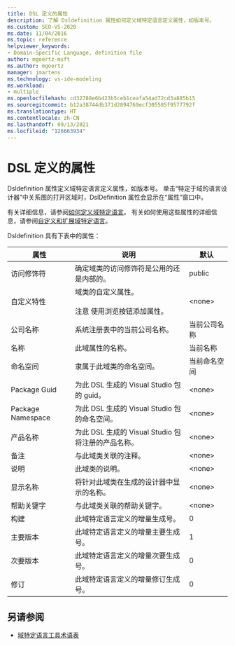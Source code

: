 ```yaml
---
title: DSL 定义的属性
description: 了解 Dsldefinition 属性如何定义域特定语言定义属性，如版本号。
ms.custom: SEO-VS-2020
ms.date: 11/04/2016
ms.topic: reference
helpviewer_keywords:
- Domain-Specific Language, definition file
author: mgoertz-msft
ms.author: mgoertz
manager: jmartens
ms.technology: vs-ide-modeling
ms.workload:
- multiple
ms.openlocfilehash: cd32788e6b423b5ceb1ceafa54ad72cd3a885b15
ms.sourcegitcommit: b12a38744db371d2894769ecf305585f9577792f
ms.translationtype: HT
ms.contentlocale: zh-CN
ms.lasthandoff: 09/13/2021
ms.locfileid: "126663934"
---
```

# <a name="properties-of-a-dsl-definition"></a>DSL 定义的属性
Dsldefinition 属性定义域特定语言定义属性，如版本号。 单击“特定于域的语言设计器”中关系图的打开区域时，DslDefinition 属性会显示在“属性”窗口中。

 有关详细信息，请参阅[如何定义域特定语言](../modeling/how-to-define-a-domain-specific-language.md)。 有关如何使用这些属性的详细信息，请参阅[自定义和扩展域特定语言](../modeling/customizing-and-extending-a-domain-specific-language.md)。

 Dsldefinition 具有下表中的属性：

|属性|说明|默认|
|-|-|-|
|访问修饰符|确定域类的访问修饰符是公用的还是内部的。|public|
|自定义特性|域类的自定义属性。<br /><br /> 注意 使用浏览按钮添加属性。|\<none>|
|公司名称|系统注册表中的当前公司名称。|当前公司名称|
|名称|此域属性的名称。|当前名称|
|命名空间|隶属于此域类的命名空间。|当前命名空间|
|Package Guid|为此 DSL 生成的 Visual Studio 包的 guid。|\<none>|
|Package Namespace|为此 DSL 生成的 Visual Studio 包的命名空间。|\<none>|
|产品名称|为此 DSL 生成的 Visual Studio 包将注册的产品名称。|\<none>|
|备注|与此域类关联的注释。|\<none>|
|说明|此域类的说明。|\<none>|
|显示名称|将针对此域类在生成的设计器中显示的名称。|\<none>|
|帮助关键字|与此域类关联的帮助关键字。|\<none>|
|构建|此域特定语言定义的增量生成号。|0|
|主要版本|此域特定语言定义的增量主要生成号。|1|
|次要版本|此域特定语言定义的增量次要生成号。|0|
|修订|此域特定语言定义的增量修订生成号。|0|

## <a name="see-also"></a>另请参阅

- [域特定语言工具术语表](/previous-versions/bb126564(v=vs.100))